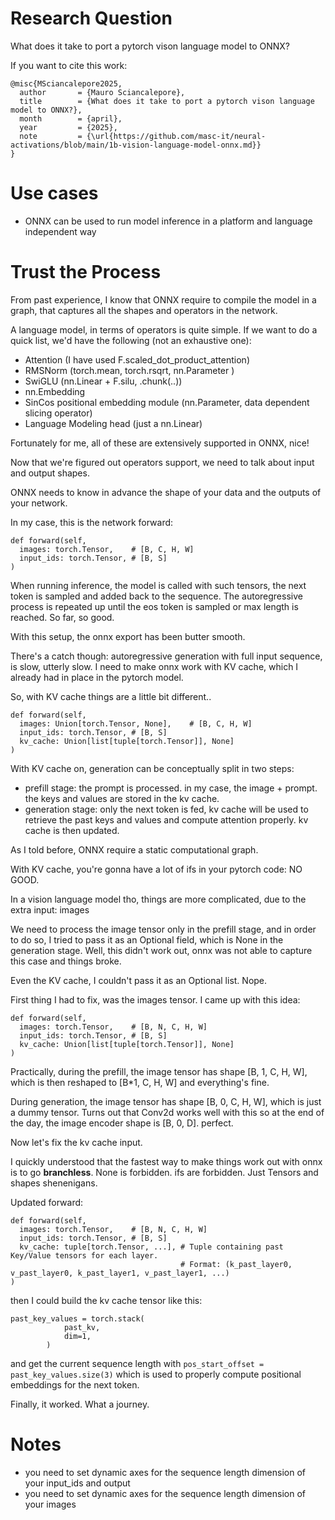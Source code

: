 # Research Question
What does it take to port a pytorch vison language model to ONNX?

If you want to cite this work:
```
@misc{MSciancalepore2025,
  author       = {Mauro Sciancalepore},
  title        = {What does it take to port a pytorch vison language model to ONNX?},
  month        = {april},
  year         = {2025},
  note         = {\url{https://github.com/masc-it/neural-activations/blob/main/1b-vision-language-model-onnx.md}}
}
```

# Use cases

- ONNX can be used to run model inference in a platform and language independent way

# Trust the Process

From past experience, I know that ONNX require to compile the model in a graph, that captures all the shapes and operators in the network.

A language model, in terms of operators is quite simple. If we want to do a quick list, we'd have the following (not an exhaustive one):

- Attention (I have used F.scaled_dot_product_attention)
- RMSNorm (torch.mean, torch.rsqrt, nn.Parameter )
- SwiGLU (nn.Linear + F.silu, .chunk(..))
- nn.Embedding
- SinCos positional embedding module (nn.Parameter, data dependent slicing operator)
- Language Modeling head (just a nn.Linear)

Fortunately for me, all of these are extensively supported in ONNX, nice!

Now that we're figured out operators support, we need to talk about input and output shapes.

ONNX needs to know in advance the shape of your data and the outputs of your network. 

In my case, this is the network forward:

```
def forward(self, 
  images: torch.Tensor,    # [B, C, H, W]
  input_ids: torch.Tensor, # [B, S]
)
```

When running inference, the model is called with such tensors, the next token is sampled and added back to the sequence. The autoregressive process is repeated up until the eos token is sampled or max length is reached. So far, so good.

With this setup, the onnx export has been butter smooth.

There's a catch though: autoregressive generation with full input sequence, is slow, utterly slow. I need to make onnx work with KV cache, which I already had in place in the pytorch model.

So, with KV cache things are a little bit different..

```
def forward(self, 
  images: Union[torch.Tensor, None],    # [B, C, H, W]
  input_ids: torch.Tensor, # [B, S]   
  kv_cache: Union[list[tuple[torch.Tensor]], None]
)
```

With KV cache on, generation can be conceptually split in two steps:

- prefill stage: the prompt is processed. in my case, the image + prompt. the keys and values are stored in the kv cache.
- generation stage: only the next token is fed, kv cache will be used to retrieve the past keys and values and compute attention properly. kv cache is then updated.

As I told before, ONNX require a static computational graph.

With KV cache, you're gonna have a lot of ifs in your pytorch code: NO GOOD.

In a vision language model tho, things are more complicated, due to the extra input: images

We need to process the image tensor only in the prefill stage, and in order to do so, I tried to pass it as an Optional field, which is None in the generation stage. Well, this didn't work out, onnx was not able to capture this case and things broke.

Even the KV cache, I couldn't pass it as an Optional list. Nope.

First thing I had to fix, was the images tensor. I came up with this idea:


```
def forward(self, 
  images: torch.Tensor,    # [B, N, C, H, W]
  input_ids: torch.Tensor, # [B, S]   
  kv_cache: Union[list[tuple[torch.Tensor]], None]
)
```

Practically, during the prefill, the image tensor has shape [B, 1, C, H, W], which is then reshaped to [B*1, C, H, W] and everything's fine.

During generation, the image tensor has shape [B, 0, C, H, W], which is just a dummy tensor. Turns out that Conv2d works well with this so at the end of the day, the image encoder shape is [B, 0, D]. perfect.

Now let's fix the kv cache input.

I quickly understood that the fastest way to make things work out with onnx is to go **branchless**. None is forbidden. ifs are forbidden. Just Tensors and shapes shenenigans.

Updated forward:
```
def forward(self, 
  images: torch.Tensor,    # [B, N, C, H, W]
  input_ids: torch.Tensor, # [B, S]   
  kv_cache: tuple[torch.Tensor, ...], # Tuple containing past Key/Value tensors for each layer.
                                      # Format: (k_past_layer0, v_past_layer0, k_past_layer1, v_past_layer1, ...)
)
```

then I could build the kv cache tensor like this:

```
past_key_values = torch.stack(
            past_kv,
            dim=1,
        )
```

and get the current sequence length with `pos_start_offset = past_key_values.size(3)` which is used to properly compute positional embeddings for the next token.

Finally, it worked. What a journey.

# Notes

- you need to set dynamic axes for the sequence length dimension of your input_ids and output
- you need to set dynamic axes for the sequence length dimension of your images

